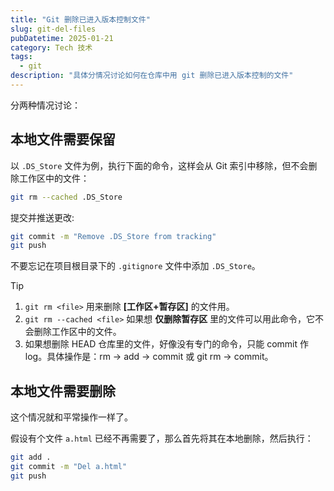 ```yaml
---
title: "Git 删除已进入版本控制文件"
slug: git-del-files
pubDatetime: 2025-01-21
category: Tech 技术
tags:
  - git
description: "具体分情况讨论如何在仓库中用 git 删除已进入版本控制的文件"
--- 
```


分两种情况讨论：

## 本地文件需要保留

以 `.DS_Store` 文件为例，执行下面的命令，这样会从 Git 索引中移除，但不会删除工作区中的文件：

```bash
git rm --cached .DS_Store
```

提交并推送更改:

```bash
git commit -m "Remove .DS_Store from tracking"
git push
```

不要忘记在项目根目录下的 `.gitignore` 文件中添加 `.DS_Store`。

> [!tip]
> 1. `git rm <file>` 用来删除 **[工作区+暂存区]** 的文件用。
> 2. `git rm --cached <file>` 如果想 **仅删除暂存区** 里的文件可以用此命令，它不会删除工作区中的文件。
> 3. 如果想删除 HEAD 仓库里的文件，好像没有专门的命令，只能 commit 作 log。具体操作是：rm → add → commit 或 git rm → commit。

## 本地文件需要删除

这个情况就和平常操作一样了。

假设有个文件 `a.html` 已经不再需要了，那么首先将其在本地删除，然后执行：

```bash
git add .
git commit -m "Del a.html"
git push
```

